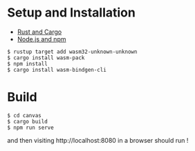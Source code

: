 # Setup and Installation

- [Rust and Cargo](https://rustup.rs/)
- [Node.js and npm](https://nodejs.org/)

```
$ rustup target add wasm32-unknown-unknown
$ cargo install wasm-pack
$ npm install
$ cargo install wasm-bindgen-cli
```

# Build
```
$ cd canvas
$ cargo build
$ npm run serve
```

and then visiting http://localhost:8080 in a browser should run !
